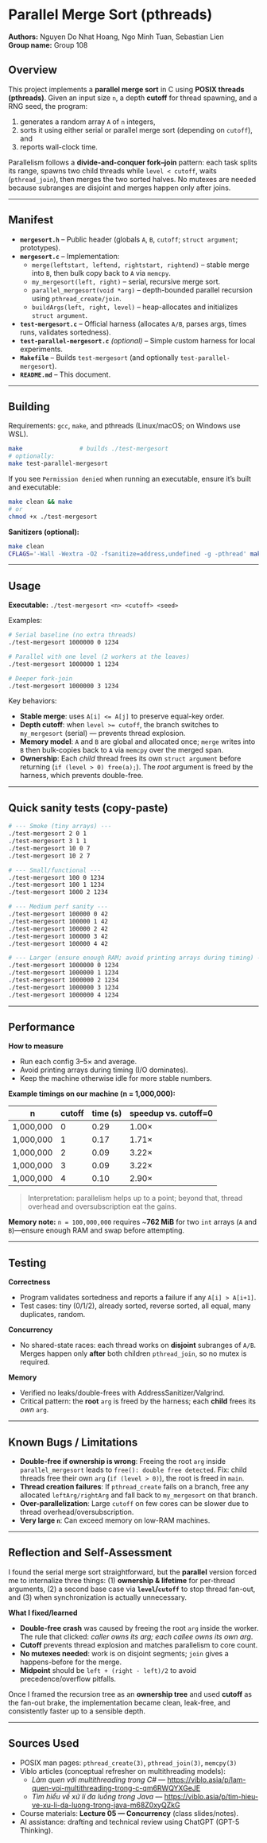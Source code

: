# Parallel Merge Sort (pthreads)

**Authors:** Nguyen Do Nhat Hoang, Ngo Minh Tuan, Sebastian Lien  
**Group name:** Group 108

## Overview

This project implements a **parallel merge sort** in C using **POSIX threads (pthreads)**. Given an input size `n`, a depth **cutoff** for thread spawning, and a RNG seed, the program:

1) generates a random array `A` of `n` integers,  
2) sorts it using either serial or parallel merge sort (depending on `cutoff`), and  
3) reports wall-clock time.

Parallelism follows a **divide-and-conquer fork–join** pattern: each task splits its range, spawns two child threads while `level < cutoff`, waits (`pthread_join`), then merges the two sorted halves. No mutexes are needed because subranges are disjoint and merges happen only after joins.

---

## Manifest

- **`mergesort.h`** – Public header (globals `A`, `B`, `cutoff`; `struct argument`; prototypes).
- **`mergesort.c`** – Implementation:
  - `merge(leftstart, leftend, rightstart, rightend)` – stable merge into `B`, then bulk copy back to `A` via `memcpy`.
  - `my_mergesort(left, right)` – serial, recursive merge sort.
  - `parallel_mergesort(void *arg)` – depth-bounded parallel recursion using `pthread_create/join`.
  - `buildArgs(left, right, level)` – heap-allocates and initializes `struct argument`.
- **`test-mergesort.c`** – Official harness (allocates `A/B`, parses args, times runs, validates sortedness).
- **`test-parallel-mergesort.c`** *(optional)* – Simple custom harness for local experiments.
- **`Makefile`** – Builds `test-mergesort` (and optionally `test-parallel-mergesort`).
- **`README.md`** – This document.

---

## Building

Requirements: `gcc`, `make`, and pthreads (Linux/macOS; on Windows use WSL).

```bash
make                # builds ./test-mergesort
# optionally:
make test-parallel-mergesort
```

If you see `Permission denied` when running an executable, ensure it’s built and executable:

```bash
make clean && make
# or
chmod +x ./test-mergesort
```

**Sanitizers (optional):**
```bash
make clean
CFLAGS='-Wall -Wextra -O2 -fsanitize=address,undefined -g -pthread' make
```

---

## Usage

**Executable:** `./test-mergesort <n> <cutoff> <seed>`

Examples:
```bash
# Serial baseline (no extra threads)
./test-mergesort 1000000 0 1234

# Parallel with one level (2 workers at the leaves)
./test-mergesort 1000000 1 1234

# Deeper fork-join
./test-mergesort 1000000 3 1234
```

Key behaviors:
- **Stable merge**: uses `A[i] <= A[j]` to preserve equal-key order.
- **Depth cutoff**: when `level >= cutoff`, the branch switches to `my_mergesort` (serial) — prevents thread explosion.
- **Memory model**: `A` and `B` are global and allocated once; `merge` writes into `B` then bulk-copies back to `A` via `memcpy` over the merged span.
- **Ownership**: Each *child* thread frees its own `struct argument` before returning (`if (level > 0) free(a);`). The *root* argument is freed by the harness, which prevents double-free.

---

## Quick sanity tests (copy-paste)

```bash
# --- Smoke (tiny arrays) ---
./test-mergesort 2 0 1
./test-mergesort 3 1 1
./test-mergesort 10 0 7
./test-mergesort 10 2 7

# --- Small/functional ---
./test-mergesort 100 0 1234
./test-mergesort 100 1 1234
./test-mergesort 1000 2 1234

# --- Medium perf sanity ---
./test-mergesort 100000 0 42
./test-mergesort 100000 1 42
./test-mergesort 100000 2 42
./test-mergesort 100000 3 42
./test-mergesort 100000 4 42

# --- Larger (ensure enough RAM; avoid printing arrays during timing) ---
./test-mergesort 1000000 0 1234
./test-mergesort 1000000 1 1234
./test-mergesort 1000000 2 1234
./test-mergesort 1000000 3 1234
./test-mergesort 1000000 4 1234
```

---

## Performance

**How to measure**
- Run each config 3–5× and average.
- Avoid printing arrays during timing (I/O dominates).
- Keep the machine otherwise idle for more stable numbers.

**Example timings on our machine (n = 1,000,000):**

| n        | cutoff | time (s) | speedup vs. cutoff=0 |
|----------|--------|----------|----------------------|
| 1,000,000| 0      | 0.29     | 1.00×               |
| 1,000,000| 1      | 0.17     | 1.71×               |
| 1,000,000| 2      | 0.09     | 3.22×               |
| 1,000,000| 3      | 0.09     | 3.22×               |
| 1,000,000| 4      | 0.10     | 2.90×               |

> Interpretation: parallelism helps up to a point; beyond that, thread overhead and oversubscription eat the gains.

**Memory note:** `n = 100,000,000` requires ~**762 MiB** for two `int` arrays (`A` and `B`)—ensure enough RAM and swap before attempting.

---

## Testing

**Correctness**
- Program validates sortedness and reports a failure if any `A[i] > A[i+1]`.
- Test cases: tiny (0/1/2), already sorted, reverse sorted, all equal, many duplicates, random.

**Concurrency**
- No shared-state races: each thread works on **disjoint** subranges of `A/B`. Merges happen only **after** both children `pthread_join`, so no mutex is required.

**Memory**
- Verified no leaks/double-frees with AddressSanitizer/Valgrind.
- Critical pattern: the **root** `arg` is freed by the harness; each **child** frees its *own* `arg`.

---

## Known Bugs / Limitations

- **Double-free if ownership is wrong**: Freeing the root `arg` inside `parallel_mergesort` leads to `free(): double free detected`. Fix: child threads free their own `arg` (`if (level > 0)`), the root is freed in `main`.
- **Thread creation failures**: If `pthread_create` fails on a branch, free any allocated `leftArg/rightArg` and fall back to `my_mergesort` on that branch.
- **Over-parallelization**: Large `cutoff` on few cores can be slower due to thread overhead/oversubscription.
- **Very large `n`**: Can exceed memory on low-RAM machines.

---

## Reflection and Self-Assessment

I found the serial merge sort straightforward, but the **parallel** version forced me to internalize three things: (1) **ownership & lifetime** for per-thread arguments, (2) a second base case via **`level`/`cutoff`** to stop thread fan-out, and (3) when synchronization is actually unnecessary.

**What I fixed/learned**
- **Double-free crash** was caused by freeing the root `arg` inside the worker. The rule that clicked: *caller owns its arg; each callee owns its own arg*.
- **Cutoff** prevents thread explosion and matches parallelism to core count.
- **No mutexes needed**: work is on disjoint segments; `join` gives a happens-before for the merge.
- **Midpoint** should be `left + (right - left)/2` to avoid precedence/overflow pitfalls.

Once I framed the recursion tree as an **ownership tree** and used **cutoff** as the fan-out brake, the implementation became clean, leak-free, and consistently faster up to a sensible depth.

---

## Sources Used

- POSIX man pages: `pthread_create(3)`, `pthread_join(3)`, `memcpy(3)`
- Viblo articles (conceptual refresher on multithreading models):  
  - *Làm quen với multithreading trong C#* — https://viblo.asia/p/lam-quen-voi-multithreading-trong-c-qm6RWQYXGeJE  
  - *Tìm hiểu về xử lí đa luồng trong Java* — https://viblo.asia/p/tim-hieu-ve-xu-li-da-luong-trong-java-m68Z0xyQZkG
- Course materials: **Lecture 05 — Concurrency** (class slides/notes).
- AI assistance: drafting and technical review using ChatGPT (GPT-5 Thinking).
